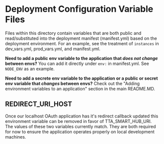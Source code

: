 # Deployment Configuration Variable Files

Files within this directory contain variables that are both public and read/substituted into the deployment manifest (manifest.yml) based on the deployment environment. For an example, see the treatment of `instances` in dev_vars.yml, prod_vars.yml, and manifest.yml.

**Need to add a public env variable to the application that _does not change_ between envs?** You can add it directly under `env:` in manifest.yml. See `NODE_ENV` as an example.

**Need to add a secrete env variable to the application or a public or secret env variable that _changes_ between envs?** Check out the "Adding environment variables to an application" section in the main README.MD.

## REDIRECT_URI_HOST

Once our localhost OAuth application has it's redirect callback updated this environment
variable can be removed in favor of TTA_SMART_HUB_URI. The values of these two variables
currently match. They are both required for now to ensure the application operates
properly on local development machines.
